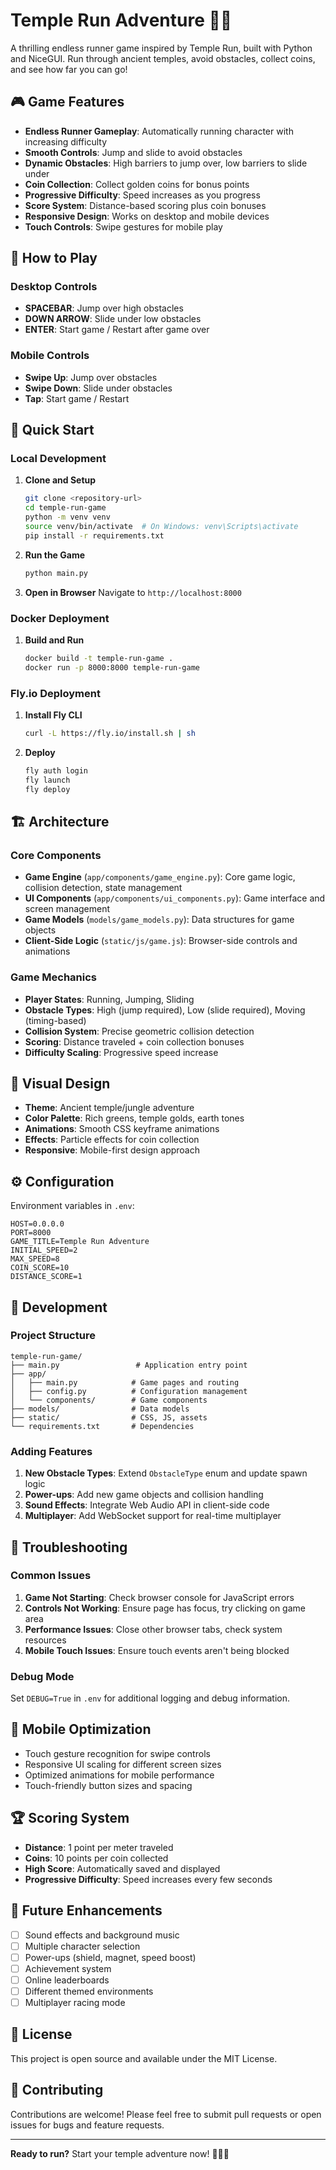# Temple Run Adventure 🏃‍♂️

A thrilling endless runner game inspired by Temple Run, built with Python and NiceGUI. Run through ancient temples, avoid obstacles, collect coins, and see how far you can go!

## 🎮 Game Features

- **Endless Runner Gameplay**: Automatically running character with increasing difficulty
- **Smooth Controls**: Jump and slide to avoid obstacles
- **Dynamic Obstacles**: High barriers to jump over, low barriers to slide under
- **Coin Collection**: Collect golden coins for bonus points
- **Progressive Difficulty**: Speed increases as you progress
- **Score System**: Distance-based scoring plus coin bonuses
- **Responsive Design**: Works on desktop and mobile devices
- **Touch Controls**: Swipe gestures for mobile play

## 🎯 How to Play

### Desktop Controls
- **SPACEBAR**: Jump over high obstacles
- **DOWN ARROW**: Slide under low obstacles
- **ENTER**: Start game / Restart after game over

### Mobile Controls
- **Swipe Up**: Jump over obstacles
- **Swipe Down**: Slide under obstacles
- **Tap**: Start game / Restart

## 🚀 Quick Start

### Local Development

1. **Clone and Setup**
   ```bash
   git clone <repository-url>
   cd temple-run-game
   python -m venv venv
   source venv/bin/activate  # On Windows: venv\Scripts\activate
   pip install -r requirements.txt
   ```

2. **Run the Game**
   ```bash
   python main.py
   ```

3. **Open in Browser**
   Navigate to `http://localhost:8000`

### Docker Deployment

1. **Build and Run**
   ```bash
   docker build -t temple-run-game .
   docker run -p 8000:8000 temple-run-game
   ```

### Fly.io Deployment

1. **Install Fly CLI**
   ```bash
   curl -L https://fly.io/install.sh | sh
   ```

2. **Deploy**
   ```bash
   fly auth login
   fly launch
   fly deploy
   ```

## 🏗️ Architecture

### Core Components

- **Game Engine** (`app/components/game_engine.py`): Core game logic, collision detection, state management
- **UI Components** (`app/components/ui_components.py`): Game interface and screen management
- **Game Models** (`models/game_models.py`): Data structures for game objects
- **Client-Side Logic** (`static/js/game.js`): Browser-side controls and animations

### Game Mechanics

- **Player States**: Running, Jumping, Sliding
- **Obstacle Types**: High (jump required), Low (slide required), Moving (timing-based)
- **Collision System**: Precise geometric collision detection
- **Scoring**: Distance traveled + coin collection bonuses
- **Difficulty Scaling**: Progressive speed increase

## 🎨 Visual Design

- **Theme**: Ancient temple/jungle adventure
- **Color Palette**: Rich greens, temple golds, earth tones
- **Animations**: Smooth CSS keyframe animations
- **Effects**: Particle effects for coin collection
- **Responsive**: Mobile-first design approach

## ⚙️ Configuration

Environment variables in `.env`:

```env
HOST=0.0.0.0
PORT=8000
GAME_TITLE=Temple Run Adventure
INITIAL_SPEED=2
MAX_SPEED=8
COIN_SCORE=10
DISTANCE_SCORE=1
```

## 🔧 Development

### Project Structure
```
temple-run-game/
├── main.py                 # Application entry point
├── app/
│   ├── main.py            # Game pages and routing
│   ├── config.py          # Configuration management
│   └── components/        # Game components
├── models/                # Data models
├── static/                # CSS, JS, assets
└── requirements.txt       # Dependencies
```

### Adding Features

1. **New Obstacle Types**: Extend `ObstacleType` enum and update spawn logic
2. **Power-ups**: Add new game objects and collision handling
3. **Sound Effects**: Integrate Web Audio API in client-side code
4. **Multiplayer**: Add WebSocket support for real-time multiplayer

## 🐛 Troubleshooting

### Common Issues

1. **Game Not Starting**: Check browser console for JavaScript errors
2. **Controls Not Working**: Ensure page has focus, try clicking on game area
3. **Performance Issues**: Close other browser tabs, check system resources
4. **Mobile Touch Issues**: Ensure touch events aren't being blocked

### Debug Mode

Set `DEBUG=True` in `.env` for additional logging and debug information.

## 📱 Mobile Optimization

- Touch gesture recognition for swipe controls
- Responsive UI scaling for different screen sizes
- Optimized animations for mobile performance
- Touch-friendly button sizes and spacing

## 🏆 Scoring System

- **Distance**: 1 point per meter traveled
- **Coins**: 10 points per coin collected
- **High Score**: Automatically saved and displayed
- **Progressive Difficulty**: Speed increases every few seconds

## 🎵 Future Enhancements

- [ ] Sound effects and background music
- [ ] Multiple character selection
- [ ] Power-ups (shield, magnet, speed boost)
- [ ] Achievement system
- [ ] Online leaderboards
- [ ] Different themed environments
- [ ] Multiplayer racing mode

## 📄 License

This project is open source and available under the MIT License.

## 🤝 Contributing

Contributions are welcome! Please feel free to submit pull requests or open issues for bugs and feature requests.

---

**Ready to run?** Start your temple adventure now! 🏃‍♂️💨